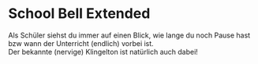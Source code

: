 # School Bell Extended
Als Schüler siehst du immer auf einen Blick, wie lange du noch Pause hast bzw wann der Unterricht (endlich) vorbei ist.   
Der bekannte (nervige) Klingelton ist natürlich auch dabei! 
